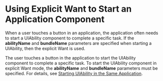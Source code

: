 # Using Explicit Want to Start an Application Component


When a user touches a button in an application, the application often needs to start a UIAbility component to complete a specific task. If the **abilityName** and **bundleName** parameters are specified when starting a UIAbility, then the explicit Want is used.

The user touches a button in the application to start the UIAbility component to complete a specific task. To start the UIAbility component in explicit Want mode, the **abilityName** and **bundleName** parameters must be specified. For details, see [Starting UIAbility in the Same Application](uiability-intra-device-interaction.md#starting-uiability-in-the-same-application).

